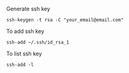 Generate ssh key
```
ssh-keygen -t rsa -C "your_email@email.com"
```

To add ssh key
```
ssh-add ~/.ssh/id_rsa_1
```

To list ssh key
```
ssh-add -l
```